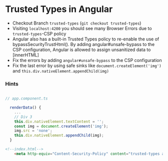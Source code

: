 # Trusted Types in Angular

- Checkout Branch `trusted-types` (`git checkout trusted-types`)
- Visiting `localhost:4200` you should see many Browser Errors due to `trusted-types`-CSP policy
- Angular also has a built-in Trusted Types policy to re-enable the use of bypassSecurityTrustHtml(). By adding angular#unsafe-bypass to the CSP configuration, Angular is allowed to assign unsanitized data to [innerHTML]
- Fix the errors by adding `angular#unsafe-bypass` to the CSP configuration
- Fix the last error by using safe sinks like `document.createElement('img')` and `this.div.nativeElement.appendChild(img)`

### Hints
```JavaScript

// app.component.ts

  renderData() {
    ...
    // Div 3
    this.div.nativeElement.textContent = '';
    const img = document.createElement('img');
    img.src = 'none';
    this.div.nativeElement.appendChild(img);
  }

```

```html
<!--index.html-->
    <meta http-equiv="Content-Security-Policy" content="trusted-types angular angular#unsafe-bypass; require-trusted-types-for 'script'">
```